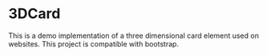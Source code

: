 # 3DCard
This is a demo implementation of a three dimensional card element used on websites. This project is compatible with bootstrap.
 